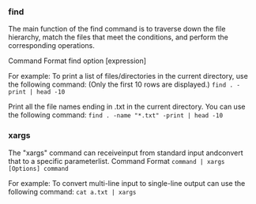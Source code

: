 ### find
The main function of the find command is to traverse down the file hierarchy, 
match the files that meet the conditions, and perform the corresponding operations.

Command Format
find option [expression]

For example:
To print a list of files/directories in the current directory, use the following command: (Only the first 10 rows are displayed.)
`find . -print | head -10`

  Print all the file names ending in .txt in the current directory. You can use the following command:
  `find . -name "*.txt" -print | head -10`


### xargs
The "xargs" command can receiveinput from standard input andconvert that to a specific parameterlist.
Command Format
`command | xargs [Options] command`


For example:
To convert multi-line input to single-line output can use the following command:
`cat a.txt | xargs`
